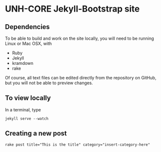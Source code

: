 # UNH-CORE Jekyll-Bootstrap site

## Dependencies 

To be able to build and work on the site locally, you will need to be running Linux or Mac OSX, with
  * Ruby
  * Jekyll
  * kramdown
  * rake

Of course, all text files can be edited directly from the repository on GitHub, but you will not
be able to preview changes.

## To view locally
In a terminal, type

    jekyll serve --watch

## Creating a new post

    rake post title="This is the title" category="insert-category-here"
